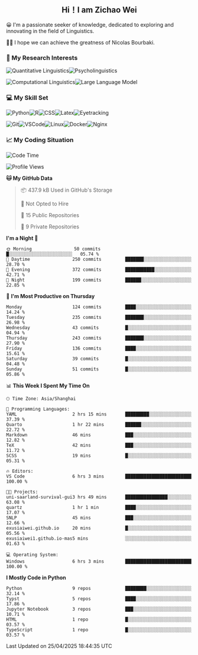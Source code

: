 

## <div align="center">Hi！I am Zichao Wei</div>

😀 I'm a passionate seeker of knowledge, dedicated to exploring and innovating in the field of Linguistics.

🙋‍♂️ I hope we can achieve the greatness of Nicolas Bourbaki.

### 🔬 My Research Interests

![Quantitative Linguistics](https://img.shields.io/badge/Quantitative%20Linguistics-%230072CC.svg?&style=for-the-badge&logo=appveyor&logoColor=white)![Psycholinguistics](https://img.shields.io/badge/Psycholinguistics-%2301a3a1.svg?&style=for-the-badge&logo=AWS%20Amplify&logoColor=white)

![Computational Linguistics](https://img.shields.io/badge/Computational%20Linguistics-%231877F2.svg?&style=for-the-badge&logo=Markdown&logoColor=white)![Large Language Model](https://img.shields.io/badge/Large%20Language%20Model-%23F76300.svg?&style=for-the-badge&logo=Android&logoColor=white)

### 💻 My Skill Set

![Python](https://img.shields.io/badge/Python-%2314354C.svg?style=for-the-badge&logo=python&logoColor=white&color=2AB3E3)![R](https://img.shields.io/badge/-R-276DC3?style=for-the-badge&logo=r&logoColor=white)![CSS](https://img.shields.io/badge/-CSS-1572B6?style=for-the-badge&logo=css3&logoColor=white)![Latex](https://img.shields.io/badge/-Latex-008080?style=for-the-badge&logo=latex&logoColor=white)![Eyetracking](https://img.shields.io/badge/Eyetracking-%230078D6?style=for-the-badge&logo=SearXNG&logoColor=#3050FF)

![Git](https://img.shields.io/badge/-Git-F05032?style=for-the-badge&logo=git&logoColor=white)![VSCode](https://img.shields.io/badge/-VSCode-007ACC?style=for-the-badge&logo=visual-studio-code&logoColor=white)![Linux](https://img.shields.io/badge/-Linux-FCC624?style=for-the-badge&logo=linux&logoColor=black)![Docker](https://img.shields.io/badge/-Docker-2496ED?style=for-the-badge&logo=docker&logoColor=white)![Nginx](https://img.shields.io/badge/-Nginx-009639?style=for-the-badge&logo=nginx&logoColor=white)

### 📈 My Coding Situation

<!--START_SECTION:waka-->
![Code Time](http://img.shields.io/badge/Code%20Time-450%20hrs%2047%20mins-blue)

![Profile Views](http://img.shields.io/badge/Profile%20Views-0-blue)

**🐱 My GitHub Data** 

> 📦 437.9 kB Used in GitHub's Storage 
 > 
> 🚫 Not Opted to Hire
 > 
> 📜 15 Public Repositories 
 > 
> 🔑 9 Private Repositories 
 > 
**I'm a Night 🦉** 

```text
🌞 Morning                50 commits          █░░░░░░░░░░░░░░░░░░░░░░░░   05.74 % 
🌆 Daytime                250 commits         ███████░░░░░░░░░░░░░░░░░░   28.70 % 
🌃 Evening                372 commits         ███████████░░░░░░░░░░░░░░   42.71 % 
🌙 Night                  199 commits         ██████░░░░░░░░░░░░░░░░░░░   22.85 % 
```
📅 **I'm Most Productive on Thursday** 

```text
Monday                   124 commits         ████░░░░░░░░░░░░░░░░░░░░░   14.24 % 
Tuesday                  235 commits         ███████░░░░░░░░░░░░░░░░░░   26.98 % 
Wednesday                43 commits          █░░░░░░░░░░░░░░░░░░░░░░░░   04.94 % 
Thursday                 243 commits         ███████░░░░░░░░░░░░░░░░░░   27.90 % 
Friday                   136 commits         ████░░░░░░░░░░░░░░░░░░░░░   15.61 % 
Saturday                 39 commits          █░░░░░░░░░░░░░░░░░░░░░░░░   04.48 % 
Sunday                   51 commits          █░░░░░░░░░░░░░░░░░░░░░░░░   05.86 % 
```


📊 **This Week I Spent My Time On** 

```text
🕑︎ Time Zone: Asia/Shanghai

💬 Programming Languages: 
YAML                     2 hrs 15 mins       █████████░░░░░░░░░░░░░░░░   37.39 % 
Quarto                   1 hr 22 mins        ██████░░░░░░░░░░░░░░░░░░░   22.72 % 
Markdown                 46 mins             ███░░░░░░░░░░░░░░░░░░░░░░   12.82 % 
TeX                      42 mins             ███░░░░░░░░░░░░░░░░░░░░░░   11.72 % 
SCSS                     19 mins             █░░░░░░░░░░░░░░░░░░░░░░░░   05.31 % 

🔥 Editors: 
VS Code                  6 hrs 3 mins        █████████████████████████   100.00 % 

🐱‍💻 Projects: 
uni-saarland-survival-gui3 hrs 49 mins       ████████████████░░░░░░░░░   63.08 % 
quartz                   1 hr 1 min          ████░░░░░░░░░░░░░░░░░░░░░   17.07 % 
SNLP                     45 mins             ███░░░░░░░░░░░░░░░░░░░░░░   12.66 % 
exusiaiwei.github.io     20 mins             █░░░░░░░░░░░░░░░░░░░░░░░░   05.56 % 
exusiaiwei1.github.io-mas5 mins              ░░░░░░░░░░░░░░░░░░░░░░░░░   01.63 % 

💻 Operating System: 
Windows                  6 hrs 3 mins        █████████████████████████   100.00 % 
```

**I Mostly Code in Python** 

```text
Python                   9 repos             ████████░░░░░░░░░░░░░░░░░   32.14 % 
Typst                    5 repos             ████░░░░░░░░░░░░░░░░░░░░░   17.86 % 
Jupyter Notebook         3 repos             ███░░░░░░░░░░░░░░░░░░░░░░   10.71 % 
HTML                     1 repo              █░░░░░░░░░░░░░░░░░░░░░░░░   03.57 % 
TypeScript               1 repo              █░░░░░░░░░░░░░░░░░░░░░░░░   03.57 % 
```




 Last Updated on 25/04/2025 18:44:35 UTC
<!--END_SECTION:waka-->
